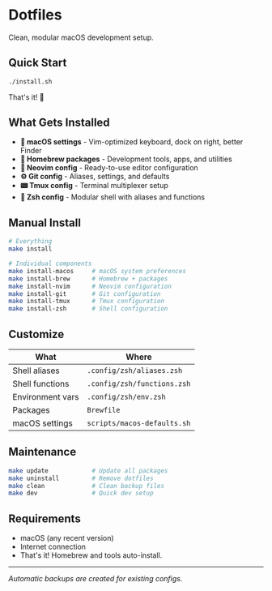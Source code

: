 # Dotfiles

Clean, modular macOS development setup.

## Quick Start

```bash
./install.sh
```

That's it! 🎉

## What Gets Installed

- **🍎 macOS settings** - Vim-optimized keyboard, dock on right, better Finder
- **🍺 Homebrew packages** - Development tools, apps, and utilities
- **📝 Neovim config** - Ready-to-use editor configuration
- **⚙️ Git config** - Aliases, settings, and defaults
- **📟 Tmux config** - Terminal multiplexer setup
- **🐚 Zsh config** - Modular shell with aliases and functions

## Manual Install

```bash
# Everything
make install

# Individual components
make install-macos     # macOS system preferences
make install-brew      # Homebrew + packages
make install-nvim      # Neovim configuration
make install-git       # Git configuration
make install-tmux      # Tmux configuration
make install-zsh       # Shell configuration
```

## Customize

| What | Where |
|------|-------|
| Shell aliases | `.config/zsh/aliases.zsh` |
| Shell functions | `.config/zsh/functions.zsh` |
| Environment vars | `.config/zsh/env.zsh` |
| Packages | `Brewfile` |
| macOS settings | `scripts/macos-defaults.sh` |

## Maintenance

```bash
make update            # Update all packages
make uninstall         # Remove dotfiles
make clean             # Clean backup files
make dev               # Quick dev setup
```

## Requirements

- macOS (any recent version)
- Internet connection
- That's it! Homebrew and tools auto-install.

---

*Automatic backups are created for existing configs.*
